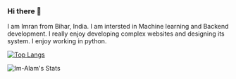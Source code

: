 ### Hi there 👋

I am Imran from Bihar, India. I am intersted in Machine learning and Backend development. I really enjoy developing complex websites and designing its system. I enjoy working in python. 

[![Top Langs](https://github-readme-stats.vercel.app/api/top-langs/?username=Im-Alam&layout=donut)](https://github.com/Im-Alam/github-readme-stats)

![Im-Alam's Stats](https://github-readme-stats.vercel.app/api?username=Im-Alam&theme=nightowl&show_icons=true&hide_border=true&count_private=true)
